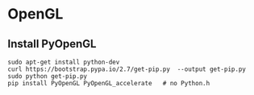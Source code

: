 # OpenGL

## Install PyOpenGL
```
sudo apt-get install python-dev 
curl https://bootstrap.pypa.io/2.7/get-pip.py  --output get-pip.py
sudo python get-pip.py
pip install PyOpenGL PyOpenGL_accelerate   # no Python.h
```

##
